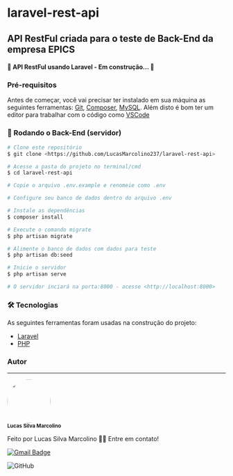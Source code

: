 # laravel-rest-api
## API RestFul criada para o teste de Back-End da empresa EPICS

<h4>
    🚧 API RestFul usando Laravel - Em construção... 🚧
</h4>

### Pré-requisitos

Antes de começar, você vai precisar ter instalado em sua máquina as seguintes ferramentas:
[Git](https://git-scm.com), [Composer](https://getcomposer.org/download/), [MySQL](https://dev.mysql.com/downloads/). 
Além disto é bom ter um editor para trabalhar com o código como [VSCode](https://code.visualstudio.com/)

### 🎲 Rodando o Back-End (servidor)

```bash
# Clone este repositório
$ git clone <https://github.com/LucasMarcolino237/laravel-rest-api>

# Acesse a pasta do projeto no terminal/cmd
$ cd laravel-rest-api

# Copie o arquivo .env.example e renomeie como .env

# Configure seu banco de dados dentro do arquivo .env

# Instale as dependências
$ composer install

# Execute o comando migrate
$ php artisan migrate

# Alimente o banco de dados com dados para teste
$ php artisan db:seed

# Inicie o servidor
$ php artisan serve

# O servidor inciará na porta:8000 - acesse <http://localhost:8000>
```
### 🛠 Tecnologias

As seguintes ferramentas foram usadas na construção do projeto:

- [Laravel](https://laravel.com/)
- [PHP](https://www.php.net/)

### Autor
---

 <img style="border-radius: 50%;" src="https://avatars3.githubusercontent.com/u/65372359?s=96&v=4" width="100px;" alt=""/>
 <br />
 <sub><b>Lucas Silva Marcolino</b></sub>


Feito por Lucas Silva Marcolino 👋🏽 Entre em contato!

[![Gmail Badge](https://img.shields.io/badge/-lukamarc.dev@gmail.com-c14438?style=flat-square&logo=Gmail&logoColor=white&link=mailto:lukamarc.dev@gmail.co)](mailto:lukamarc.dev@gmail.co)

![GitHub](https://img.shields.io/github/license/LucasMarcolino237/laravel-rest-api)

